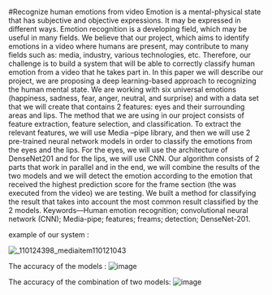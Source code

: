 #Recognize human emotions from video
Emotion is a mental-physical state that has subjective and objective expressions. It may be expressed in different ways. Emotion recognition is a developing field, which may be useful in many fields. We believe that our project, which aims to identify emotions in a video where humans are present, may contribute to many fields such as: media, industry, various technologies, etc. Therefore, our challenge is to build a system that will be able to correctly classify human emotion from a video that he takes part in. In this paper we will describe our project, we are proposing a deep learning-based approach to recognizing the human mental state. We are working with six universal emotions (happiness, sadness, fear, anger, neutral, and surprise) and with a data set that we will create that contains 2 features: eyes and their surrounding areas and lips. The method that we are using in our project consists of feature extraction, feature selection, and classification. To extract the relevant features, we will use Media –pipe library, and then we will use 2 pre-trained neural network models in order to classify the emotions from the eyes and the lips. For the eyes, we will use the architecture of DenseNet201 and for the lips, we will use CNN. Our algorithm consists of 2 parts that work in parallel and in the end, we will combine the results of the two models and we will detect the emotion according to the emotion that received the highest prediction score for the frame section (the was executed from the video) we are testing. We built a method for classifying the result that takes into account the most common result classified by the 2 models.
Keywords—Human emotion recognition; convolutional neural network (CNN); Media-pipe; features; freams; detection; DenseNet-201.


example of our system :

![_110124398_mediaitem110121043](https://user-images.githubusercontent.com/76653366/214154911-e85fbc4b-b4a9-49ec-a72b-7c815c921ae0.jpg)

The accuracy of the models :
![image](https://user-images.githubusercontent.com/76653366/214155272-7bb44c48-9341-4436-82e9-aca3389ebd1a.png)

The accuracy of the combination of two models:
![image](https://user-images.githubusercontent.com/76653366/214155490-381d21a2-cc02-4ef2-8669-d49517c51ed2.png)



